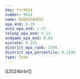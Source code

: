 ```yaml
---
key: frc9614
number: 9614
name: ROBOSSAUROS
epa_end: 6.19
auto_epa_end: 1.37
teleop_epa_end: 4.13
endgame_epa_end: 0.69
winrate: 0.125
district_epa_rank: 1594
district_epa_percentile: 0.1149
type: Team
---
```

[[2024brbr]]
